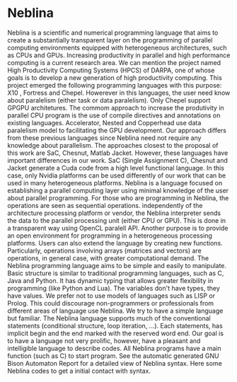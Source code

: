 # Neblina
Neblina is a scientific and numerical programming language that aims to create a substantially transparent layer on the programming of parallel computing environments equipped with heterogeneous architectures, such as CPUs and GPUs.
Increasing productivity in parallel and high performance computing is a current research area. We can mention the project named High Productivity Computing Systems (HPCS) of DARPA, one of whose goals is to develop a new generation of high productivity computing. This project emerged the following programming languages with this purpose: X10 , Fortress and Chepel. Howerever in this languages, the user need know about paralelism (either task or data paralelism). Only Chepel support GPGPU architetures. The commom approach to increase the produtivity in parallel CPU program is the use of compile directives and annotations on existing languages. Accelerator, Nested and Copperhead use data paralelism model to facilitating the GPU development. Our approach differs from these previous languages since Neblina need not require any knowledge about parallelism. The approaches closest to the proposal of this work are SaC, Chesnut, Matlab Jacket. However, these languages have important differences in our work. SaC (Single Assignment C), Chesnut and Jacket generate a Cuda code from a high level functional language. In this case, only Nvidia platforms can be used differently of our work that can be used in many heterogeneous platforms.
Neblina is a language focused on establishing a parallel computing layer using minimal knowledge of the user about parallel programming. For those who are programming in Neblina, the operations are seen as sequential operations. independently of the architecture processing platform or vendor, the Neblina interpreter sends the data to the parallel processing unit (either CPU or GPU). This is done in a transparent way using OpenCL paralell API. Another purpose is to provide an open environment for programming in a heterogeneous processing platforms. Users can also extend the language by creating new functions. Particularly, operations involving arrays (matrices and vectors) are operations, in general case, with greater computational demand. The Neblina programming language aims to be simple and easily to manipulate. Basic structure is similar to traditional programming languages, such as C, Java and Python. It has dynamic typing that allows greater flexibility in programming (like Python and Lua). The variables don't have types, they have values. We prefer not to use models of languages such as LISP or Prolog. This could discourage non-programmers or professionals from different areas of language use Neblina. We try to have a simple language but familiar. The Neblina language supports much of the conventional statements (conditional structure, loop iteration, ...). Each statements, has implicit begin and the end marked with the reserved word end. Our goal is to have a language not very prolific, however, have a pleasant and intelligible language to describe codes. All Neblina programs have a main function (such as C) to start program. See the automatic generated GNU Bison Automaton Report for a detailed view of Neblina syntax. Here some Neblina codes to get a initial contact with syntax.
